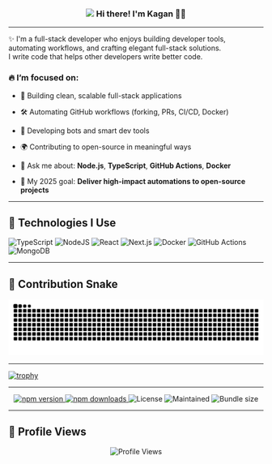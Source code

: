 <!-- Heading -->
<h3 align="center">
  <img src="https://raw.githubusercontent.com/MartinHeinz/MartinHeinz/master/wave.gif" width="30px" />
  Hi there! I'm Kagan 👨‍💻
</h3>

---

✨ I'm a full-stack developer who enjoys building developer tools, automating workflows, and crafting elegant full-stack solutions.  
I write code that helps other developers write better code.

### 🔥 I’m focused on:
- 🚀 Building clean, scalable full-stack applications  
- 🛠️ Automating GitHub workflows (forking, PRs, CI/CD, Docker)  
- 🤖 Developing bots and smart dev tools  
- 🌍 Contributing to open-source in meaningful ways

- 💬 Ask me about: **Node.js**, **TypeScript**, **GitHub Actions**, **Docker**  
- 🎯 My 2025 goal: **Deliver high-impact automations to open-source projects**

---

## 🚀 Technologies I Use

![TypeScript](https://img.shields.io/badge/-TypeScript-007ACC?style=for-the-badge&logo=typescript)
![NodeJS](https://img.shields.io/badge/-NodeJS-339933?style=for-the-badge&logo=nodedotjs)
![React](https://img.shields.io/badge/-React-61DAFB?style=for-the-badge&logo=react)
![Next.js](https://img.shields.io/badge/-Next.js-000000?style=for-the-badge&logo=nextdotjs)
![Docker](https://img.shields.io/badge/-Docker-2496ED?style=for-the-badge&logo=docker)
![GitHub Actions](https://img.shields.io/badge/-GitHub%20Actions-2088FF?style=for-the-badge&logo=githubactions)
![MongoDB](https://img.shields.io/badge/-MongoDB-47A248?style=for-the-badge&logo=mongodb)

---

## 🐍 Contribution Snake

<div align="center">
  <picture>
    <source media="(prefers-color-scheme: dark)" srcset="https://raw.githubusercontent.com/kgnio/kgnio/output/github-contribution-grid-snake-dark.svg" />
    <img alt="snake animation" src="https://raw.githubusercontent.com/kgnio/kgnio/output/github-contribution-grid-snake.svg" />
  </picture>
</div>

---

[![trophy](https://github-profile-trophy.vercel.app/?username=kgnio&theme=dracula&margin-w=10&no-frame=true&no-bg=true)](https://github.com/ryo-ma/github-profile-trophy)

---

<p align="center">
  <a href="https://www.npmjs.com/package/sprinklepack">
    <img src="https://img.shields.io/npm/v/sprinklepack" alt="npm version" />
  </a>
  <a href="https://www.npmjs.com/package/sprinklepack">
    <img src="https://img.shields.io/npm/dw/sprinklepack" alt="npm downloads" />
  </a>
  <img src="https://img.shields.io/npm/l/sprinklepack" alt="License" />
  <img src="https://img.shields.io/badge/maintained-yes-brightgreen.svg" alt="Maintained" />
  <img src="https://img.shields.io/bundlephobia/minzip/sprinklepack" alt="Bundle size" />
</p>

---

## 👀 Profile Views

<p align="center">
  <img src="https://komarev.com/ghpvc/?username=kgnio&label=Profile%20views&color=2ecc71&style=flat" alt="Profile Views" />
</p>
